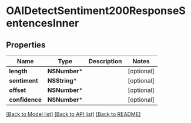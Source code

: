 # OAIDetectSentiment200ResponseSentencesInner

## Properties
Name | Type | Description | Notes
------------ | ------------- | ------------- | -------------
**length** | **NSNumber*** |  | [optional] 
**sentiment** | **NSString*** |  | [optional] 
**offset** | **NSNumber*** |  | [optional] 
**confidence** | **NSNumber*** |  | [optional] 

[[Back to Model list]](../README.md#documentation-for-models) [[Back to API list]](../README.md#documentation-for-api-endpoints) [[Back to README]](../README.md)


